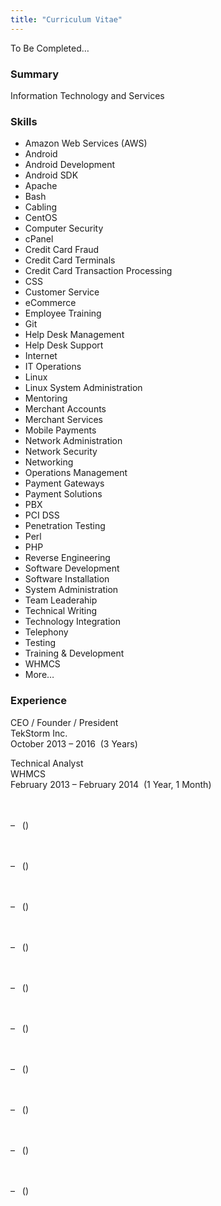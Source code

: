 ```yaml
---
title: "Curriculum Vitae"
---
```


To Be Completed&hellip;

<div class="h-resume">
  <span class="p-name" style="display: none; text-align: center;">
    <a class="p-contact" href="{{ site.github.url }}" rel="me" title="James Stewart">James Stewart</a>'s Curriculum Vitae
  </span>
  <h3 id="summary">Summary</h3>
  <p class="p-summary">Information Technology and Services</p>
  <h3 id="skills">Skills</h3>
  <ul>
    <li class="p-skill">Amazon Web Services (AWS)</li>
    <li class="p-skill">Android</li>
    <li class="p-skill">Android Development</li>
    <li class="p-skill">Android SDK</li>
    <li class="p-skill">Apache</li>
    <li class="p-skill">Bash</li>
    <li class="p-skill">Cabling</li>
    <li class="p-skill">CentOS</li>
    <li class="p-skill">Computer Security</li>
    <li class="p-skill">cPanel</li>
    <li class="p-skill">Credit Card Fraud</li>
    <li class="p-skill">Credit Card Terminals</li>
    <li class="p-skill">Credit Card Transaction Processing</li>
    <li class="p-skill">CSS</li>
    <li class="p-skill">Customer Service</li>
    <li class="p-skill">eCommerce</li>
    <li class="p-skill">Employee Training</li>
    <li class="p-skill">Git</li>
    <li class="p-skill">Help Desk Management</li>
    <li class="p-skill">Help Desk Support</li>
    <li class="p-skill">Internet</li>
    <li class="p-skill">IT Operations</li>
    <li class="p-skill">Linux</li>
    <li class="p-skill">Linux System Administration</li>
    <li class="p-skill">Mentoring</li>
    <li class="p-skill">Merchant Accounts</li>
    <li class="p-skill">Merchant Services</li>
    <li class="p-skill">Mobile Payments</li>
    <li class="p-skill">Network Administration</li>
    <li class="p-skill">Network Security</li>
    <li class="p-skill">Networking</li>
    <li class="p-skill">Operations Management</li>
    <li class="p-skill">Payment Gateways</li>
    <li class="p-skill">Payment Solutions</li>
    <li class="p-skill">PBX</li>
    <li class="p-skill">PCI DSS</li>
    <li class="p-skill">Penetration Testing</li>
    <li class="p-skill">Perl</li>
    <li class="p-skill">PHP</li>
    <li class="p-skill">Reverse Engineering</li>
    <li class="p-skill">Software Development</li>
    <li class="p-skill">Software Installation</li>
    <li class="p-skill">System Administration</li>
    <li class="p-skill">Team Leaderahip</li>
    <li class="p-skill">Technical Writing</li>
    <li class="p-skill">Technology Integration</li>
    <li class="p-skill">Telephony</li>
    <li class="p-skill">Testing</li>
    <li>
      <data class="p-skill" value="Training & Development">
        Training &amp; Development
      </data>
    </li>
    <li class="p-skill">WHMCS</li>
    <li>More&hellip;</li>
  </ul>
  <h3 id="experience">Experience</h3>
  <div class="h-card h-event p-experience">
    <p>
      <span class="title">CEO / Founder / President</span><br />
      <a class="p-name p-org u-url" target="_blank" title="">TekStorm Inc.</a><br />
      <time class="dt-start" datetime="2013-10">October 2013</time>
      &#8211; <time class="dt-end" datetime="2016">2016</time>&nbsp;
      (<time class="dt-duration" datetime="P3Y">3 Years</time>)
    </p>
  </div>
  <div class="h-card h-event p-experience">
    <p>
      <span class="title">Technical Analyst</span><br />
      <a class="p-name p-org u-url" target="_blank" title=""></a>WHMCS<br />
      <time class="dt-start" datetime="2013-02">February 2013</time>
      &#8211; <time class="dt-end" datetime="2014-02">February 2014</time>&nbsp;
      (<time class="dt-duration" datetime="P1Y1M">1 Year, 1 Month</time>)
    </p>
  </div>
  <div class="h-card h-event p-experience">
    <p>
      <span class="title"></span><br />
      <a class="p-name p-org u-url" target="_blank" title=""></a><br />
      <time class="dt-start" datetime=""></time>
      &#8211; <time class="dt-end" datetime=""></time>&nbsp;
      (<time class="dt-duration" datetime="P"></time>)
    </p>
  </div>
  <div class="h-card h-event p-experience">
    <p>
      <span class="title"></span><br />
      <a class="p-name p-org u-url" target="_blank" title=""></a><br />
      <time class="dt-start" datetime=""></time>
      &#8211; <time class="dt-end" datetime=""></time>&nbsp;
      (<time class="dt-duration" datetime="P"></time>)
    </p>
  </div>
  <div class="h-card h-event p-experience">
    <p>
      <span class="title"></span><br />
      <a class="p-name p-org u-url" target="_blank" title=""></a><br />
      <time class="dt-start" datetime=""></time>
      &#8211; <time class="dt-end" datetime=""></time>&nbsp;
      (<time class="dt-duration" datetime="P"></time>)
    </p>
  </div>
  <div class="h-card h-event p-experience">
    <p>
      <span class="title"></span><br />
      <a class="p-name p-org u-url" target="_blank" title=""></a><br />
      <time class="dt-start" datetime=""></time>
      &#8211; <time class="dt-end" datetime=""></time>&nbsp;
      (<time class="dt-duration" datetime="P"></time>)
    </p>
  </div>
  <div class="h-card h-event p-experience">
    <p>
      <span class="title"></span><br />
      <a class="p-name p-org u-url" target="_blank" title=""></a><br />
      <time class="dt-start" datetime=""></time>
      &#8211; <time class="dt-end" datetime=""></time>&nbsp;
      (<time class="dt-duration" datetime="P"></time>)
    </p>
  </div>
  <div class="h-card h-event p-experience">
    <p>
      <span class="title"></span><br />
      <a class="p-name p-org u-url" target="_blank" title=""></a><br />
      <time class="dt-start" datetime=""></time>
      &#8211; <time class="dt-end" datetime=""></time>&nbsp;
      (<time class="dt-duration" datetime="P"></time>)
    </p>
  </div>
  <div class="h-card h-event p-experience">
    <p>
      <span class="title"></span><br />
      <a class="p-name p-org u-url" target="_blank" title=""></a><br />
      <time class="dt-start" datetime=""></time>
      &#8211; <time class="dt-end" datetime=""></time>&nbsp;
      (<time class="dt-duration" datetime="P"></time>)
    </p>
  </div>
  <div class="h-card h-event p-experience">
    <p>
      <span class="title"></span><br />
      <a class="p-name p-org u-url" target="_blank" title=""></a><br />
      <time class="dt-start" datetime=""></time>
      &#8211; <time class="dt-end" datetime=""></time>&nbsp;
      (<time class="dt-duration" datetime="P"></time>)
    </p>
  </div>
  <div class="h-card h-event p-experience">
    <p>
      <span class="title"></span><br />
      <a class="p-name p-org u-url" target="_blank" title=""></a><br />
      <time class="dt-start" datetime=""></time>
      &#8211; <time class="dt-end" datetime=""></time>&nbsp;
      (<time class="dt-duration" datetime="P"></time>)
    </p>
  </div>
  <div class="h-card h-event p-experience">
    <p>
      <span class="title"></span><br />
      <a class="p-name p-org u-url" target="_blank" title=""></a><br />
      <time class="dt-start" datetime=""></time>
      &#8211; <time class="dt-end" datetime=""></time>&nbsp;
      (<time class="dt-duration" datetime="P"></time>)
    </p>
  </div>
</div>
